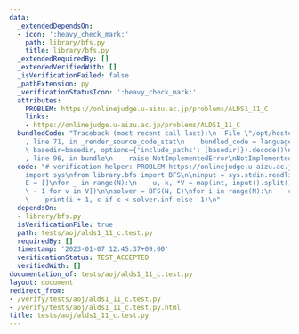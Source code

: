 ```yaml
---
data:
  _extendedDependsOn:
  - icon: ':heavy_check_mark:'
    path: library/bfs.py
    title: library/bfs.py
  _extendedRequiredBy: []
  _extendedVerifiedWith: []
  _isVerificationFailed: false
  _pathExtension: py
  _verificationStatusIcon: ':heavy_check_mark:'
  attributes:
    PROBLEM: https://onlinejudge.u-aizu.ac.jp/problems/ALDS1_11_C
    links:
    - https://onlinejudge.u-aizu.ac.jp/problems/ALDS1_11_C
  bundledCode: "Traceback (most recent call last):\n  File \"/opt/hostedtoolcache/PyPy/3.7.13/x64/site-packages/onlinejudge_verify/documentation/build.py\"\
    , line 71, in _render_source_code_stat\n    bundled_code = language.bundle(stat.path,\
    \ basedir=basedir, options={'include_paths': [basedir]}).decode()\n  File \"/opt/hostedtoolcache/PyPy/3.7.13/x64/site-packages/onlinejudge_verify/languages/python.py\"\
    , line 96, in bundle\n    raise NotImplementedError\nNotImplementedError\n"
  code: "# verification-helper: PROBLEM https://onlinejudge.u-aizu.ac.jp/problems/ALDS1_11_C\n\
    import sys\nfrom library.bfs import BFS\n\ninput = sys.stdin.readline\n\nN = int(input())\n\
    E = []\nfor _ in range(N):\n    u, k, *V = map(int, input().split())\n    E.append([v\
    \ - 1 for v in V])\n\nsolver = BFS(N, E)\nfor i in range(N):\n    c = solver.get_cost(i)\n\
    \    print(i + 1, c if c < solver.inf else -1)\n"
  dependsOn:
  - library/bfs.py
  isVerificationFile: true
  path: tests/aoj/alds1_11_c.test.py
  requiredBy: []
  timestamp: '2023-01-07 12:45:37+09:00'
  verificationStatus: TEST_ACCEPTED
  verifiedWith: []
documentation_of: tests/aoj/alds1_11_c.test.py
layout: document
redirect_from:
- /verify/tests/aoj/alds1_11_c.test.py
- /verify/tests/aoj/alds1_11_c.test.py.html
title: tests/aoj/alds1_11_c.test.py
---
```

